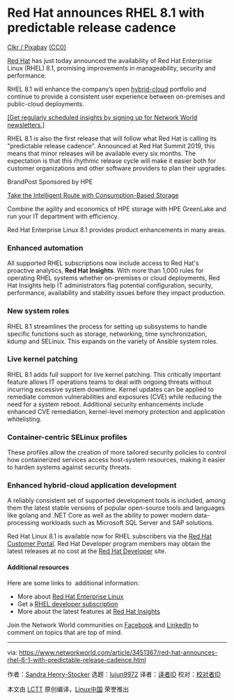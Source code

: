 [#]: collector: (lujun9972)
[#]: translator: ( )
[#]: reviewer: ( )
[#]: publisher: ( )
[#]: url: ( )
[#]: subject: (Red Hat announces RHEL 8.1 with predictable release cadence)
[#]: via: (https://www.networkworld.com/article/3451367/red-hat-announces-rhel-8-1-with-predictable-release-cadence.html)
[#]: author: (Sandra Henry-Stocker https://www.networkworld.com/author/Sandra-Henry_Stocker/)

Red Hat announces RHEL 8.1 with predictable release cadence
======

[Clkr / Pixabay][1] [(CC0)][2]

[Red Hat][3] has just today announced the availability of Red Hat Enterprise Linux (RHEL) 8.1, promising improvements in manageability, security and performance.

RHEL 8.1 will enhance the company’s open [hybrid-cloud][4] portfolio and continue to provide a consistent user experience between on-premises and public-cloud deployments.

[[Get regularly scheduled insights by signing up for Network World newsletters.]][5]

RHEL 8.1 is also the first release that will follow what Red Hat is calling its "predictable release cadence". Announced at Red Hat Summit 2019, this means that minor releases will be available every six months. The expectation is that this rhythmic release cycle will make it easier both for customer organizations and other software providers to plan their upgrades.

[][6]

BrandPost Sponsored by HPE

[Take the Intelligent Route with Consumption-Based Storage][6]

Combine the agility and economics of HPE storage with HPE GreenLake and run your IT department with efficiency.

Red Hat Enterprise Linux 8.1 provides product enhancements in many areas.

### Enhanced automation

All supported RHEL subscriptions now include access to Red Hat's proactive analytics, **Red Hat Insights**. With more than 1,000 rules for operating RHEL systems whether on-premises or cloud deployments, Red Hat Insights help IT administrators flag potential configuration, security, performance, availability and stability issues before they impact production.

### New system roles

RHEL 8.1 streamlines the process for setting up subsystems to handle specific functions such as storage, networking, time synchronization, kdump and SELinux. This expands on the variety of Ansible system roles.

### Live kernel patching

RHEL 8.1 adds full support for live kernel patching. This critically important feature allows IT operations teams to deal with ongoing threats without incurring excessive system downtime. Kernel updates can be applied to remediate common vulnerabilities and exposures (CVE) while reducing the need for a system reboot. Additional security enhancements include enhanced CVE remediation, kernel-level memory protection and application whitelisting.

### Container-centric SELinux profiles

These profiles allow the creation of more tailored security policies to control how containerized services access host-system resources, making it easier to harden systems against security threats.

### Enhanced hybrid-cloud application development

A reliably consistent set of supported development tools is included, among them the latest stable versions of popular open-source tools and languages like golang and .NET Core as well as the ability to power modern data-processing workloads such as Microsoft SQL Server and SAP solutions.

Red Hat Linux 8.1 is available now for RHEL subscribers via the [Red Hat Customer Portal][7]. Red Hat Developer program members may obtain the latest releases at no cost at the [Red Hat Developer][8] site.

#### Additional resources

Here are some links to  additional information:

  * More about [Red Hat Enterprise Linux][9]
  * Get a [RHEL developer subscription][10]
  * More about the latest features at [Red Hat Insights][11]



Join the Network World communities on [Facebook][12] and [LinkedIn][13] to comment on topics that are top of mind.

--------------------------------------------------------------------------------

via: https://www.networkworld.com/article/3451367/red-hat-announces-rhel-8-1-with-predictable-release-cadence.html

作者：[Sandra Henry-Stocker][a]
选题：[lujun9972][b]
译者：[译者ID](https://github.com/译者ID)
校对：[校对者ID](https://github.com/校对者ID)

本文由 [LCTT](https://github.com/LCTT/TranslateProject) 原创编译，[Linux中国](https://linux.cn/) 荣誉推出

[a]: https://www.networkworld.com/author/Sandra-Henry_Stocker/
[b]: https://github.com/lujun9972
[1]: https://pixabay.com/vectors/red-hat-fedora-fashion-style-26734/
[2]: https://creativecommons.org/publicdomain/zero/1.0/
[3]: https://www.networkworld.com/article/3316960/ibm-closes-34b-red-hat-deal-vaults-into-multi-cloud.html
[4]: https://www.networkworld.com/article/3268448/what-is-hybrid-cloud-really-and-whats-the-best-strategy.html
[5]: https://www.networkworld.com/newsletters/signup.html
[6]: https://www.networkworld.com/article/3440100/take-the-intelligent-route-with-consumption-based-storage.html?utm_source=IDG&utm_medium=promotions&utm_campaign=HPE20773&utm_content=sidebar ( Take the Intelligent Route with Consumption-Based Storage)
[7]: https://access.redhat.com/
[8]: https://developer.redhat.com
[9]: https://www.redhat.com/en/technologies/linux-platforms/enterprise-linux
[10]: https://developers.redhat.com/
[11]: https://www.redhat.com/en/blog/whats-new-red-hat-insights-november-2019
[12]: https://www.facebook.com/NetworkWorld/
[13]: https://www.linkedin.com/company/network-world
